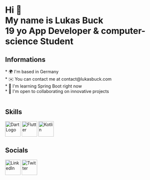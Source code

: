 <h1>Hi 👋 <br>
My name is Lukas Buck<br>
19 yo App Developer & computer-science Student</h1>

<h2> Informations <br> </h2>
* 🌍 I'm based in Germany<br>
* ✉️ You can contact me at contact@lukasbuck.com <br>
* 🧠 I'm learning Spring Boot right now<br>
* 🤝 I'm open to collaborating on innovative projects<br>
<br>
<h2>Skills</h2>

<a href="https://dart.dev/"><img alt="DartLogo" src="https://upload.wikimedia.org/wikipedia/commons/thumb/c/c6/Dart_logo.png/600px-Dart_logo.png?20220718193800" width="50" 
     height="50" ><a>
<a href="https://flutter.dev/"><img alt="Flutter" src="https://cdn.iconscout.com/icon/free/png-256/free-flutter-3628777-3030139.png" width="50" 
     height="50" ><a>
<a href="#"><img alt="Kotlin" src="https://blog.scottlogic.com/jporter/assets/kotlin-logo.png" width="50" 
     height="50" ><a>
<br>
     <h2>Socials<br></h2>
<a href="https://www.linkedin.com/in/lukas-buck-664384237/"><img alt="LinkedIn" src="https://cdn.discordapp.com/attachments/1098331063064993906/1099225791381905429/Linkedin-logo-on-transparent-Background-PNG--removebg-preview_1.png" width="50" 
     height="50" ><a>
<a href="https://twitter.com/Lukas_Buck1"><img alt="Twitter" src="https://www.freepnglogos.com/uploads/twitter-logo-png/twitter-logo-vector-png-clipart-1.png" width="50" 
     height="50" ><a>
     
   
